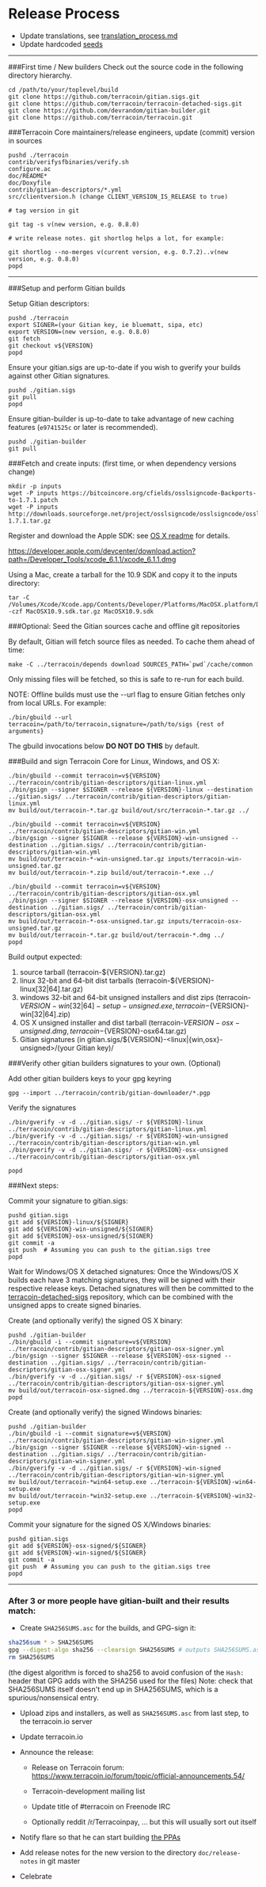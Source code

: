 Release Process
====================

* Update translations, see [translation_process.md](https://github.com/terracoin/terracoin/blob/master/doc/translation_process.md#syncing-with-transifex)
* Update hardcoded [seeds](/contrib/seeds)

* * *

###First time / New builders
Check out the source code in the following directory hierarchy.

	cd /path/to/your/toplevel/build
	git clone https://github.com/terracoin/gitian.sigs.git
	git clone https://github.com/terracoin/terracoin-detached-sigs.git
	git clone https://github.com/devrandom/gitian-builder.git
	git clone https://github.com/terracoin/terracoin.git

###Terracoin Core maintainers/release engineers, update (commit) version in sources

	pushd ./terracoin
	contrib/verifysfbinaries/verify.sh
	configure.ac
	doc/README*
	doc/Doxyfile
	contrib/gitian-descriptors/*.yml
	src/clientversion.h (change CLIENT_VERSION_IS_RELEASE to true)

	# tag version in git

	git tag -s v(new version, e.g. 0.8.0)

	# write release notes. git shortlog helps a lot, for example:

	git shortlog --no-merges v(current version, e.g. 0.7.2)..v(new version, e.g. 0.8.0)
	popd

* * *

###Setup and perform Gitian builds

 Setup Gitian descriptors:

	pushd ./terracoin
	export SIGNER=(your Gitian key, ie bluematt, sipa, etc)
	export VERSION=(new version, e.g. 0.8.0)
	git fetch
	git checkout v${VERSION}
	popd

  Ensure your gitian.sigs are up-to-date if you wish to gverify your builds against other Gitian signatures.

	pushd ./gitian.sigs
	git pull
	popd

  Ensure gitian-builder is up-to-date to take advantage of new caching features (`e9741525c` or later is recommended).

	pushd ./gitian-builder
	git pull

###Fetch and create inputs: (first time, or when dependency versions change)

	mkdir -p inputs
	wget -P inputs https://bitcoincore.org/cfields/osslsigncode-Backports-to-1.7.1.patch
	wget -P inputs http://downloads.sourceforge.net/project/osslsigncode/osslsigncode/osslsigncode-1.7.1.tar.gz

 Register and download the Apple SDK: see [OS X readme](README_osx.txt) for details.

 https://developer.apple.com/devcenter/download.action?path=/Developer_Tools/xcode_6.1.1/xcode_6.1.1.dmg

 Using a Mac, create a tarball for the 10.9 SDK and copy it to the inputs directory:

	tar -C /Volumes/Xcode/Xcode.app/Contents/Developer/Platforms/MacOSX.platform/Developer/SDKs/ -czf MacOSX10.9.sdk.tar.gz MacOSX10.9.sdk

###Optional: Seed the Gitian sources cache and offline git repositories

By default, Gitian will fetch source files as needed. To cache them ahead of time:

	make -C ../terracoin/depends download SOURCES_PATH=`pwd`/cache/common

Only missing files will be fetched, so this is safe to re-run for each build.

NOTE: Offline builds must use the --url flag to ensure Gitian fetches only from local URLs. For example:
```
./bin/gbuild --url terracoin=/path/to/terracoin,signature=/path/to/sigs {rest of arguments}
```
The gbuild invocations below <b>DO NOT DO THIS</b> by default.

###Build and sign Terracoin Core for Linux, Windows, and OS X:

	./bin/gbuild --commit terracoin=v${VERSION} ../terracoin/contrib/gitian-descriptors/gitian-linux.yml
	./bin/gsign --signer $SIGNER --release ${VERSION}-linux --destination ../gitian.sigs/ ../terracoin/contrib/gitian-descriptors/gitian-linux.yml
	mv build/out/terracoin-*.tar.gz build/out/src/terracoin-*.tar.gz ../

	./bin/gbuild --commit terracoin=v${VERSION} ../terracoin/contrib/gitian-descriptors/gitian-win.yml
	./bin/gsign --signer $SIGNER --release ${VERSION}-win-unsigned --destination ../gitian.sigs/ ../terracoin/contrib/gitian-descriptors/gitian-win.yml
	mv build/out/terracoin-*-win-unsigned.tar.gz inputs/terracoin-win-unsigned.tar.gz
	mv build/out/terracoin-*.zip build/out/terracoin-*.exe ../

	./bin/gbuild --commit terracoin=v${VERSION} ../terracoin/contrib/gitian-descriptors/gitian-osx.yml
	./bin/gsign --signer $SIGNER --release ${VERSION}-osx-unsigned --destination ../gitian.sigs/ ../terracoin/contrib/gitian-descriptors/gitian-osx.yml
	mv build/out/terracoin-*-osx-unsigned.tar.gz inputs/terracoin-osx-unsigned.tar.gz
	mv build/out/terracoin-*.tar.gz build/out/terracoin-*.dmg ../
	popd

  Build output expected:

  1. source tarball (terracoin-${VERSION}.tar.gz)
  2. linux 32-bit and 64-bit dist tarballs (terracoin-${VERSION}-linux[32|64].tar.gz)
  3. windows 32-bit and 64-bit unsigned installers and dist zips (terracoin-${VERSION}-win[32|64]-setup-unsigned.exe, terracoin-${VERSION}-win[32|64].zip)
  4. OS X unsigned installer and dist tarball (terracoin-${VERSION}-osx-unsigned.dmg, terracoin-${VERSION}-osx64.tar.gz)
  5. Gitian signatures (in gitian.sigs/${VERSION}-<linux|{win,osx}-unsigned>/(your Gitian key)/

###Verify other gitian builders signatures to your own. (Optional)

  Add other gitian builders keys to your gpg keyring

	gpg --import ../terracoin/contrib/gitian-downloader/*.pgp

  Verify the signatures

	./bin/gverify -v -d ../gitian.sigs/ -r ${VERSION}-linux ../terracoin/contrib/gitian-descriptors/gitian-linux.yml
	./bin/gverify -v -d ../gitian.sigs/ -r ${VERSION}-win-unsigned ../terracoin/contrib/gitian-descriptors/gitian-win.yml
	./bin/gverify -v -d ../gitian.sigs/ -r ${VERSION}-osx-unsigned ../terracoin/contrib/gitian-descriptors/gitian-osx.yml

	popd

###Next steps:

Commit your signature to gitian.sigs:

	pushd gitian.sigs
	git add ${VERSION}-linux/${SIGNER}
	git add ${VERSION}-win-unsigned/${SIGNER}
	git add ${VERSION}-osx-unsigned/${SIGNER}
	git commit -a
	git push  # Assuming you can push to the gitian.sigs tree
	popd

  Wait for Windows/OS X detached signatures:
	Once the Windows/OS X builds each have 3 matching signatures, they will be signed with their respective release keys.
	Detached signatures will then be committed to the [terracoin-detached-sigs](https://github.com/terracoin/terracoin-detached-sigs) repository, which can be combined with the unsigned apps to create signed binaries.

  Create (and optionally verify) the signed OS X binary:

	pushd ./gitian-builder
	./bin/gbuild -i --commit signature=v${VERSION} ../terracoin/contrib/gitian-descriptors/gitian-osx-signer.yml
	./bin/gsign --signer $SIGNER --release ${VERSION}-osx-signed --destination ../gitian.sigs/ ../terracoin/contrib/gitian-descriptors/gitian-osx-signer.yml
	./bin/gverify -v -d ../gitian.sigs/ -r ${VERSION}-osx-signed ../terracoin/contrib/gitian-descriptors/gitian-osx-signer.yml
	mv build/out/terracoin-osx-signed.dmg ../terracoin-${VERSION}-osx.dmg
	popd

  Create (and optionally verify) the signed Windows binaries:

	pushd ./gitian-builder
	./bin/gbuild -i --commit signature=v${VERSION} ../terracoin/contrib/gitian-descriptors/gitian-win-signer.yml
	./bin/gsign --signer $SIGNER --release ${VERSION}-win-signed --destination ../gitian.sigs/ ../terracoin/contrib/gitian-descriptors/gitian-win-signer.yml
	./bin/gverify -v -d ../gitian.sigs/ -r ${VERSION}-win-signed ../terracoin/contrib/gitian-descriptors/gitian-win-signer.yml
	mv build/out/terracoin-*win64-setup.exe ../terracoin-${VERSION}-win64-setup.exe
	mv build/out/terracoin-*win32-setup.exe ../terracoin-${VERSION}-win32-setup.exe
	popd

Commit your signature for the signed OS X/Windows binaries:

	pushd gitian.sigs
	git add ${VERSION}-osx-signed/${SIGNER}
	git add ${VERSION}-win-signed/${SIGNER}
	git commit -a
	git push  # Assuming you can push to the gitian.sigs tree
	popd

-------------------------------------------------------------------------

### After 3 or more people have gitian-built and their results match:

- Create `SHA256SUMS.asc` for the builds, and GPG-sign it:
```bash
sha256sum * > SHA256SUMS
gpg --digest-algo sha256 --clearsign SHA256SUMS # outputs SHA256SUMS.asc
rm SHA256SUMS
```
(the digest algorithm is forced to sha256 to avoid confusion of the `Hash:` header that GPG adds with the SHA256 used for the files)
Note: check that SHA256SUMS itself doesn't end up in SHA256SUMS, which is a spurious/nonsensical entry.

- Upload zips and installers, as well as `SHA256SUMS.asc` from last step, to the terracoin.io server

- Update terracoin.io

- Announce the release:

  - Release on Terracoin forum: https://www.terracoin.io/forum/topic/official-announcements.54/

  - Terracoin-development mailing list

  - Update title of #terracoin on Freenode IRC

  - Optionally reddit /r/Terracoinpay, ... but this will usually sort out itself

- Notify flare so that he can start building [the PPAs](https://launchpad.net/~terracoin.io/+archive/ubuntu/terracoin)

- Add release notes for the new version to the directory `doc/release-notes` in git master

- Celebrate
